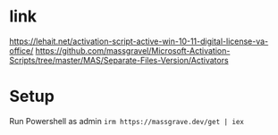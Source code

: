 # link
https://lehait.net/activation-script-active-win-10-11-digital-license-va-office/
https://github.com/massgravel/Microsoft-Activation-Scripts/tree/master/MAS/Separate-Files-Version/Activators
# Setup 
Run Powershell as admin `irm https://massgrave.dev/get | iex`
